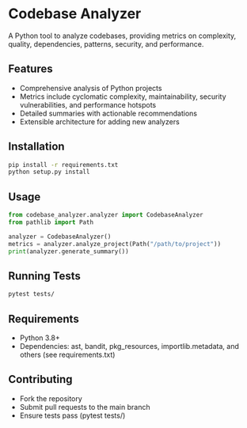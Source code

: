 # Codebase Analyzer

A Python tool to analyze codebases, providing metrics on complexity, quality, dependencies, patterns, security, and performance.

## Features
- Comprehensive analysis of Python projects
- Metrics include cyclomatic complexity, maintainability, security vulnerabilities, and performance hotspots
- Detailed summaries with actionable recommendations
- Extensible architecture for adding new analyzers

## Installation
```bash
pip install -r requirements.txt
python setup.py install
```

## Usage

```python
from codebase_analyzer.analyzer import CodebaseAnalyzer
from pathlib import Path

analyzer = CodebaseAnalyzer()
metrics = analyzer.analyze_project(Path("/path/to/project"))
print(analyzer.generate_summary())
```

## Running Tests

```bash
pytest tests/
```

## Requirements

- Python 3.8+
- Dependencies: ast, bandit, pkg_resources, importlib.metadata, and others (see requirements.txt)

## Contributing

- Fork the repository
- Submit pull requests to the main branch
- Ensure tests pass (pytest tests/)

